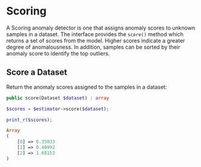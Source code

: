 # Scoring
A Scoring anomaly detector is one that assigns anomaly scores to unknown samples in a dataset. The interface provides the `score()` method which returns a set of scores from the model. Higher scores indicate a greater degree of anomalousness. In addition, samples can be sorted by their anomaly score to identify the top outliers.

## Score a Dataset
Return the anomaly scores assigned to the samples in a dataset:
```php
public score(Dataset $dataset) : array
```

```php
$scores = $estimator->score($dataset);

print_r($scores);
```

```php
Array
(
    [0] => 0.35033
    [1] => 0.40992
    [2] => 1.68153
)
```
